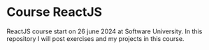 # Course ReactJS
ReactJS course start on 26 june 2024 at Software University.
In this repository I will post exercises and my projects in this course.
